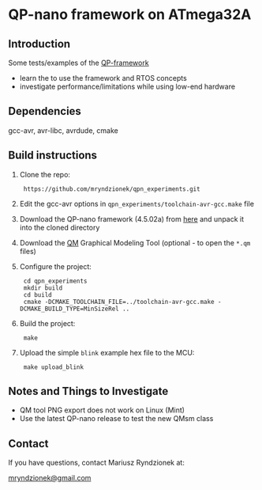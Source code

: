 QP-nano framework on ATmega32A
==============================

Introduction
------------

Some tests/examples of the [QP-framework](http://www.state-machine.com/qp/qpn/)

- learn the to use the framework and RTOS concepts 
- investigate performance/limitations while using low-end hardware

Dependencies
------------

gcc-avr, avr-libc, avrdude, cmake

Build instructions
------------------

1. Clone the repo:

		https://github.com/mryndzionek/qpn_experiments.git

2. Edit the gcc-avr options in `qpn_experiments/toolchain-avr-gcc.make` file

3. Download the QP-nano framework (4.5.02a) from [here](http://sourceforge.net/projects/qpc/files/QP-nano/4.5.02a/) and unpack it into the cloned directory

4. Download the [QM](http://sourceforge.net/projects/qpc/files/QM/3.0.1/) Graphical Modeling Tool (optional - to open the `*.qm` files)

5. Configure the project:

		cd qpn_experiments
		mkdir build
		cd build
		cmake -DCMAKE_TOOLCHAIN_FILE=../toolchain-avr-gcc.make -DCMAKE_BUILD_TYPE=MinSizeRel ..

6. Build the project:

		make

7. Upload the simple `blink` example hex file to the MCU:

		make upload_blink

Notes and Things to Investigate
-------------------------------

* QM tool PNG export does not work on Linux (Mint)
* Use the latest QP-nano release to test the new QMsm class

Contact
-------
If you have questions, contact Mariusz Ryndzionek at:

<mryndzionek@gmail.com>

